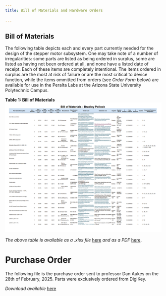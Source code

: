 ```yaml
---
title: Bill of Materials and Hardware Orders

---
```


## Bill of Materials

The following table depicts each and every part currently needed for the design of the stepper motor subsystem. One may take note of a number of irregularities: some parts are listed as being ordered in surplus, some are listed as having not been ordered at all, and none have a listed date of receipt. Each of these items are completely intentional. The items ordered in surplus are the most at risk of failure or are the most critical to device function, while the items ommitted from orders (see *Order Form* below) are available for use in the Peralta Labs at the Arizona State University Polytechnic Campus.


**Table 1: Bill of Materials** 
![Bill of Materials](BOM_Final.png)


*The above table is available as a .xlsx file* [here](BOM_FINAL.xlsx) *and as a PDF* [here](FINALBOM.pdf).

# Purchase Order

The following file is the purchase order sent to professor Dan Aukes on the 28th of February, 2025. Parts were exclusively ordered from DigiKey.

*Download available* [here](BPollock_Purchase_Request_DigiKey.xlsx)



